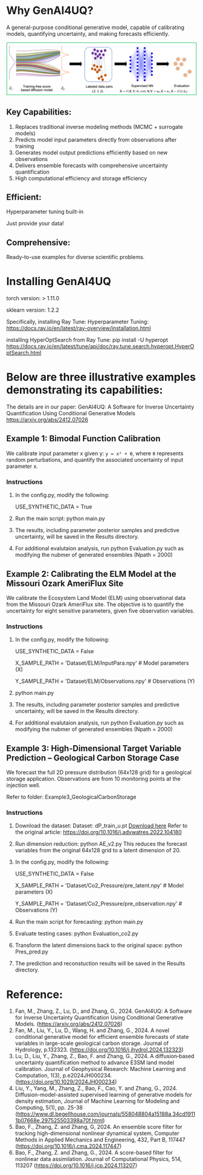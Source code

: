 
# Why GenAI4UQ?

A general-purpose conditional generative model, capable of calibrating models, quantifying uncertainty, and making forecasts efficiently.

![Conditional Generative Model](ConditionalGenenativeModel.png)


## Key Capabilities:

<ol>
  <li>Replaces traditional inverse modeling methods (MCMC + surrogate models)</li>
  <li>Predicts model input parameters directly from observations after training</li>
  <li>Generates model output predictions efficiently based on new observations</li>
  <li>Delivers ensemble forecasts with comprehensive uncertainty quantification</li>
  <li>High computational efficiency and storage efficiency</li>
</ol>

## Efficient: 

Hyperparameter tuning built-in

Just provide your data!

## Comprehensive: 

Ready-to-use examples for diverse scientific problems.


# Installing GenAI4UQ

torch version: > 1.11.0

sklearn version: 1.2.2

Specifically, installing Ray Tune: Hyperparameter Tuning:  https://docs.ray.io/en/latest/ray-overview/installation.html

installing HyperOptSearch from Ray Tune: pip install -U hyperopt   https://docs.ray.io/en/latest/tune/api/doc/ray.tune.search.hyperopt.HyperOptSearch.html



# Below are three illustrative examples demonstrating its capabilities:

The details are in our paper: GenAI4UQ: A Software for Inverse Uncertainty Quantification Using Conditional Generative Models
https://arxiv.org/abs/2412.07026


## Example 1: Bimodal Function Calibration
We calibrate input parameter x given y:  `y = x² + θ`, where `θ` represents random perturbations, and quantify the associated uncertainty of input parameter x.

### Instructions
1. In the config.py, modify the following: 
   
   USE_SYNTHETIC_DATA = True
   
2. Run the main script:
   python main.py
3. The results, including parameter posterior samples and predictive uncertainty, will be saved in the Results directory.
4. For additional evalutaion analysis, run python Evaluation.py such as modifying the nubmer of generated ensembles (Npath = 2000)

## Example 2: Calibrating the ELM Model at the Missouri Ozark AmeriFlux Site
We calibrate the Ecosystem Land Model (ELM) using observational data from the Missouri Ozark AmeriFlux site. The objective is to quantify the uncertainty for eight sensitive parameters, given five observation variables.

### Instructions
1. In the config.py, modify the following: 
   
   USE_SYNTHETIC_DATA = False
   
   X_SAMPLE_PATH = 'Dataset/ELM/InputPara.npy'   # Model parameters (X)
   
   Y_SAMPLE_PATH = 'Dataset/ELM/Observations.npy'     # Observations (Y)
   
2. python main.py
3. The results, including parameter posterior samples and predictive uncertainty, will be saved in the Results directory.
4. For additional evalutaion analysis, run python Evaluation.py such as modifying the nubmer of generated ensembles (Npath = 2000)

## Example 3: High-Dimensional Target Variable Prediction – Geological Carbon Storage Case
We forecast the full 2D pressure distribution (64x128 grid) for a geological storage application. Observations are from 10 monitoring points at the injection well. 

Refer to folder:  Example3_GeologicalCarbonStorage

### Instructions
1. Download the dataset:
   Dataset: dP_train_u.pt [Download here](https://drive.google.com/drive/folders/1fZQfMn_vsjKUXAfRV0q_gswtl8JEkVGo)
   Refer to the original article: https://doi.org/10.1016/j.advwatres.2022.104180
3. Run dimension reduction: python AE_v2.py
   This reduces the forecast variables from the original 64x128 grid to a latent dimension of 20.
4. In the config.py, modify the following: 
   
   USE_SYNTHETIC_DATA = False
   
   X_SAMPLE_PATH = 'Dataset/Co2_Pressure/pre_latent.npy'   # Model parameters (X)
   
   Y_SAMPLE_PATH = 'Dataset/Co2_Pressure/pre_observation.npy'     # Observations (Y)
   
5. Run the main script for forecasting: python main.py
6. Evaluate testing cases: python Evaluation_co2.py
7. Transform the latent dimensions back to the original space:  python Pres_pred.py
8. The prediction and reconstuction results will be saved in the Results directory.

# Reference:
1. Fan, M., Zhang, Z., Lu, D., and Zhang, G., 2024. GenAI4UQ: A Software for Inverse Uncertainty Quantification Using Conditional Generative Models.  (https://arxiv.org/abs/2412.07026) 
1. Fan, M., Liu, Y., Lu, D., Wang, H. and Zhang, G., 2024. A novel conditional generative model for efficient ensemble forecasts of state variables in large-scale geological carbon storage. Journal of Hydrology, p.132323. (https://doi.org/10.1016/j.jhydrol.2024.132323)
2. Lu, D., Liu, Y., Zhang, Z., Bao, F. and Zhang, G., 2024. A diffusion‐based uncertainty quantification method to advance E3SM land model calibration. Journal of Geophysical Research: Machine Learning and Computation, 1(3), p.e2024JH000234. (https://doi.org/10.1029/2024JH000234)
3. Liu, Y., Yang, M., Zhang, Z., Bao, F., Cao, Y. and Zhang, G., 2024. Diffusion-model-assisted supervised learning of generative models for density estimation, Journal of Machine Learning for Modeling and Computing, 5(1), pp. 25-38 (https://www.dl.begellhouse.com/journals/558048804a15188a,34cd19111b07668e,297525503398a70f.html)
4. Bao, F., Zhang, Z. and Zhang, G, 2024. An ensemble score filter for tracking high-dimensional nonlinear dynamical system, Computer Methods in Applied Mechanics and Engineering, 432, Part B, 117447 (https://doi.org/10.1016/j.cma.2024.117447)
5. Bao, F., Zhang, Z. and Zhang, G., 2024. A score-based filter for nonlinear data assimilation. Journal of Computational Physics, 514, 113207 (https://doi.org/10.1016/j.jcp.2024.113207)
